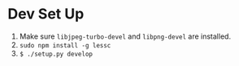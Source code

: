 # Dev Set Up

1. Make sure `libjpeg-turbo-devel` and `libpng-devel` are installed.
1. `sudo npm install -g lessc`
1. `$ ./setup.py develop`
